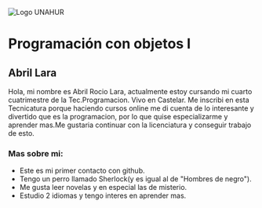 ![Logo UNAHUR](./UNAHUR.png)

# Programación con objetos I
## Abril Lara

Hola, mi nombre es Abril Rocio Lara, actualmente estoy cursando mi cuarto cuatrimestre de la Tec.Programacion. Vivo en Castelar.
Me inscribi en esta Tecnicatura porque haciendo cursos online me di cuenta de lo interesante y divertido que es la programacion, por lo que quise especializarme y aprender mas.Me gustaria continuar con la licenciatura y conseguir trabajo de esto.

### Mas sobre mi:
- Este es mi primer contacto con github.
- Tengo un perro llamado Sherlock(y es igual al de "Hombres de negro").
- Me gusta leer novelas y en especial las de misterio.
- Estudio 2 idiomas y tengo interes en aprender mas.
